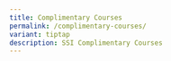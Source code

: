 ```yaml
---
title: Complimentary Courses
permalink: /complimentary-courses/
variant: tiptap
description: SSI Complimentary Courses
---
```

